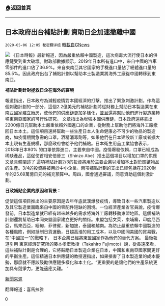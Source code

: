 ###  [:house:返回首頁](https://github.com/ourhimalayas/txt)
---

## 日本政府出台補貼計劃 資助日企加速撤離中國
`2020-05-06 12:05 秘密翻译组` [轉載自GNews](https://gnews.org/zh-hant/195666/)

![](https://s3.amazonaws.com/gnews-media-offload/wp-content/uploads/2020/05/06115658/%E6%97%A5%E6%9C%AC%E6%94%BF%E5%BA%9C%E5%87%BA%E5%8F%B0%E8%A1%A5%E8%B4%B4%E8%AE%A1%E5%88%92-%E8%B5%84%E5%8A%A9%E6%97%A5%E4%BC%81%E5%8A%A0%E9%80%9F%E6%92%A4%E7%A6%BB%E4%B8%AD%E5%9B%BD.jpg)
《日本時報》最新報道，因為嚴重依賴中國製造，這次病毒大流行使日本的供應鏈受到重大破壞。財政部數據顯示，2019年日本所有進口中，來自中國的汽車零部件的進口佔了36.9%。來自東南亞其它國家的手機進口量佔了總體進口量的85.5%。因此政府出台了補貼計劃以幫助本土製造業將海外工廠從中國轉移到東南亞。

**補貼計劃針對拯救日企在海外的窘境**

報道指出，日本政府為減輕疫情對本國經濟的打擊，推出了緊急刺激計劃。作為這個刺激計劃的一部分，這個2.2億美元的補貼計劃將從財務上幫助日本製造業在東南亞國家建立廠房，使他們的供應鏈更加多樣化，並且還將幫助他們進行製造業轉移東南亞國家的可行性研究。
文章指出為增強本國供應鏈，日本政府還將拿出2200億日元幫助本土嚴重依賴外國進口的企業，從財務上幫助他們將海外工廠撤回日本本土。這個項目還將幫助一些生產日本人生命健康必不可少的物品的製造商，如疫情期間急需的口罩，酒精消毒劑等。如果他們在日本建設新工廠或者擴大本土現有生產規模，那麼政府會給予他們補貼。日本衛生用品工業協會表示，2018年日本80% 的口罩依靠進口，主要來自中國。疫情爆發依賴，口罩已經成為稀缺產品，這促使首相安倍晉三（Shinzo Abe）推出這個項目以增加口罩的供應
文章具體闡述了 這項補貼計劃2/3的投資將用於主要企業以增加本土對於關鍵物品的生產。3/4的投資將被用於中小企業。兩項補貼計劃的支出已經包括在2020財年的25.69萬億日元的補充預算中。周四，國會通過審議，同意資助這個刺激計劃。

**日政補貼企業的原因和背景：**

促使這個項目推出的主要原因是去年年底武漢爆發疫情，導致日本一些汽車製造以及其它製造業面臨來自中國的零配件短缺的困境。一位經濟產業省官員說，疫情爆發前，日本製造業就已經有越來越多的需求將海外工廠轉移動東盟地區。這個補貼計劃還將幫助日本同東盟國家建立更好的關係。東盟包括文萊，柬埔寨，印度尼西亞，馬來西亞，緬甸，菲律賓，新加披，泰國和越南。為防止嚴重依賴中國製造的各種風險，例如抵制日貨運動，日趨高漲的用工成本，以及中國同美國的貿易戰，在“中國加一”的戰略下， 日本企業已經將東盟國家作為他們的替代方案。
最後報道引用 東京經濟研究所的藤本孝宏教授（Takahiro Fujimoto）說，從長遠來看，這些補貼計劃是合理的，它將鼓勵日本製造企業在日本，中國和東南亞國家間更好的平衡生產。這個精通日本供應鏈的教授還指出，如果損害了日本製造業的成本優勢，那麼就不應該鼓勵供應鏈多樣化和本土化。“更重要的是讓他們的生產系統更加具有競爭力，更能適應災難。 ”

[新聞來源](https://www.japantimes.co.jp/news/2020/05/05/business/japan-manufacturing-asean-china-coronavirus-supply-chains/)

翻譯報道：喜馬拉雅

0
